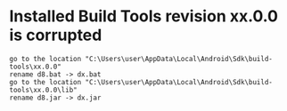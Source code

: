 # Installed Build Tools revision xx.0.0 is corrupted

```
go to the location "C:\Users\user\AppData\Local\Android\Sdk\build-tools\xx.0.0"
rename d8.bat -> dx.bat
go to the location "C:\Users\user\AppData\Local\Android\Sdk\build-tools\xx.0.0\lib"
rename d8.jar -> dx.jar
```
